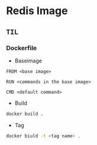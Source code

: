 # Redis Image

## `TIL`

### Dockerfile

-   Baseimage

```docker
FROM <base image>

RUN <commands in the base image>

CMD <default command>
```

-   Build

```bash
docker build .
```

-   Tag

```bash
docker biuld -t <tag name> .
```
